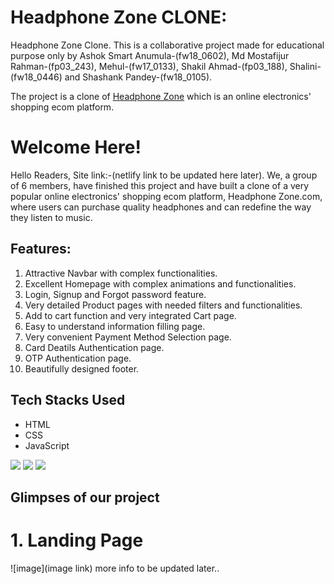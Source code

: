 # Headphone Zone CLONE:
Headphone Zone Clone.
This is a collaborative project made for educational purpose only by Ashok Smart Anumula-(fw18_0602), Md Mostafijur Rahman-(fp03_243), Mehul-(fw17_0133), Shakil Ahmad-(fp03_188), Shalini-(fw18_0446) and Shashank Pandey-(fw18_0105). 

The project is a clone of [Headphone Zone](https://www.headphonezone.in/) which is an online electronics' shopping ecom platform.

# Welcome Here!
Hello Readers,
Site link:-(netlify link to be updated here later).
We, a group of 6 members, have finished this project and have built a clone of a very popular online electronics' shopping ecom platform, Headphone Zone.com, where users can purchase quality headphones and can redefine the way they listen to music. 


## Features:
1. Attractive Navbar with complex functionalities.
2. Excellent Homepage with complex animations and functionalities. 
3. Login, Signup and Forgot password feature.
4. Very detailed Product pages with needed filters and functionalities.
5. Add to cart function and very integrated Cart page.
6. Easy to understand information filling page.
7. Very convenient Payment Method Selection page.
8. Card Deatils Authentication page.
9. OTP Authentication page.
10. Beautifully designed footer. 



## Tech Stacks Used
- HTML
- CSS
- JavaScript

<p>
   <img src="https://img.icons8.com/color/64/000000/javascript.png"/>
   <img src="https://img.icons8.com/color/64/000000/html-5.png"/>
   <img src="https://img.icons8.com/color/64/000000/css3.png" />
   
</p>


## Glimpses of our project
# 1. Landing Page

![image](image link)
more info to be updated later.. 
